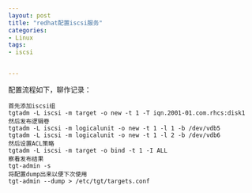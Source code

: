 ```yaml
---
layout: post
title: "redhat配置iscsi服务"
categories:
- Linux
tags:
- iscsi


---
```

配置流程如下，聊作记录：

	首先添加iscsi组    
	tgtadm -L iscsi -m target -o new -t 1 -T iqn.2001-01.com.rhcs:disk1    
	然后发布逻辑卷    
	tgtadm -L iscsi -m logicalunit -o new -t 1 -l 1 -b /dev/vdb5    
	tgtadm -L iscsi -m logicalunit -o new -t 1 -l 2 -b /dev/vdb6    
	然后设置ACL策略    
	tgtadm -L iscsi -m target -o bind -t 1 -I ALL    
	察看发布结果    
	tgt-admin -s    
	将配置dump出来以便下次使用    
	tgt-admin --dump > /etc/tgt/targets.conf    
